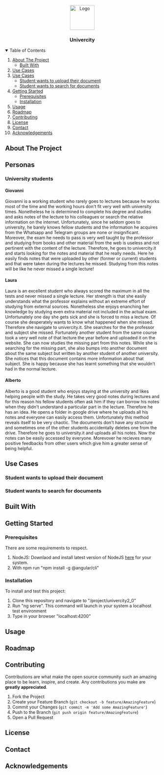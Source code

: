 <!--
*** Thanks for checking out the Best-README-Template. If you have a suggestion
*** that would make this better, please fork the repo and create a pull request
*** or simply open an issue with the tag "enhancement".
*** Thanks again! Now go create something AMAZING! :D
-->



<!-- PROJECT SHIELDS -->
<!--
*** I'm using markdown "reference style" links for readability.
*** Reference links are enclosed in brackets [ ] instead of parentheses ( ).
*** See the bottom of this document for the declaration of the reference variables
*** for contributors-url, forks-url, etc. This is an optional, concise syntax you may use.
*** https://www.markdownguide.org/basic-syntax/#reference-style-links
-->



<!-- PROJECT LOGO -->
<br />
<p align="center">
  <a href="#">
    <img src="images/logo.png" alt="Logo" width="80" height="80">
  </a>

  <h3 align="center">Univercity</h3>

</p>



<!-- TABLE OF CONTENTS -->
<details open="open">
  <summary>Table of Contents</summary>
  <ol>
    <li>
      <a href="#about-the-project">About The Project</a>
      <ul>
        <li><a href="#built-with">Built With</a></li>
      </ul>
    </li>
    <li>
      <a href="#use-cases">Use Cases</a>
    </li>
    <li>
      <a href="#use-cases">Use Cases</a>
      <ul>
        <li><a href="#student-wants-to-upload-their-document">Student wants to upload their document</a></li>
      </ul>
      <ul>
        <li><a href="#student-wants-to-search-for-documents">Student wants to search for documents</a></li>
      </ul>
    </li>
    <li>
      <a href="#getting-started">Getting Started</a>
      <ul>
        <li><a href="#prerequisites">Prerequisites</a></li>
        <li><a href="#installation">Installation</a></li>
      </ul>
    </li>
    <li><a href="#usage">Usage</a></li>
    <li><a href="#roadmap">Roadmap</a></li>
    <li><a href="#contributing">Contributing</a></li>
    <li><a href="#license">License</a></li>
    <li><a href="#contact">Contact</a></li>
    <li><a href="#acknowledgements">Acknowledgements</a></li>
  </ol>
</details>



<!-- ABOUT THE PROJECT -->
## About The Project

## Personas

### University students

#### Giovanni

Giovanni is a working student who rarely goes to lectures because he works most of the time and the working hours don't fit very well with university times.
Nonetheless he is determined to complete his degree and studies and asks notes of the lecture to his colleagues or search the relative information on the internet.
Unfortunately, since he seldom goes to university, he barely knows fellow students and the information he acquires from the Whatsapp and Telegram groups are none or insignificant. Moreover, the exam he needs to pass is very well taught by the professor and studying from books and other material from the web is useless and not pertinent with the content of the lecture.
Therefore, he goes to univercity.it and starts looking for the notes and material that he really needs. Here he easily finds notes that were uploaded by other (former or current) students and that were taken during the lectures he missed. Studying from this notes will be like he never missed a single lecture!

#### Laura

Laura is an excellent student who always scored the maximum in all the tests and never missed a single lecture. Her strength is that she easily understands what the professor explains without an extreme effort of studying from external sources. Nonetheless she enjoys enanching her knowledge by studying even extra material not included in the actual exam. Unfortunately one day she gets sick and she is forced to miss a lecture. Of course she desperately wants to know what happened when she missed.
Therefore she navigate to univercity.it. She searches for the the professor and subject she missed. Fortunately another student from the same course took a very well note of that lecture the year before and uploaded it on the website. She can now studies the missing part from this notes.
While she is searching for the missing part, she also bumps into another document about the same subject but written by another student of another university. She notices that this document contains more information about that subject. She is happy because she has learnt something that she wouldn't had in the normal lecture.

#### Alberto

Alberto is a good student who enjoys staying at the university and likes helping people with the study. He takes very good notes during lectures and for this reason his fellow students often ask him if they can borrow his notes when they didn't understand a particular part in the lecture.
Therefore he has an idea. He opens a folder in google drive where he uploads all his notes and everyone can easily access them. Unfortunately this method reveals itself to be very chaotic. The documents don't have any structure and sometimes one of the other students accidentally deletes one from the drive.
Therefore he goes to university.it and uploads all his notes. Now the notes can be easily accessed by everyone. Morevover he recieves many positive feedbacks from other users which give him a greater sense of being helpful.


## Use Cases

### Student wants to upload their document



### Student wants to search for documents

## Built With




<!-- GETTING STARTED -->
## Getting Started


### Prerequisites
There are some requirements to respect.

1. NodeJS:
   Downlaod and install latest version of NodeJS <a href="https://nodejs.org/it/download/">here</a> for your system.
2. With npm run "npm install -g @angular/cli"

### Installation
To install and test this project:

1. Clone this repository and navigate to "/project/univercity2_0"
2. Run "ng serve". This command will launch in your system a localhost test environment
3. Type in your browser "localhost:4200"

<!-- USAGE EXAMPLES -->
## Usage




<!-- ROADMAP -->
## Roadmap



<!-- CONTRIBUTING -->
## Contributing

Contributions are what make the open source community such an amazing place to be learn, inspire, and create. Any contributions you make are **greatly appreciated**.

1. Fork the Project
2. Create your Feature Branch (`git checkout -b feature/AmazingFeature`)
3. Commit your Changes (`git commit -m 'Add some AmazingFeature'`)
4. Push to the Branch (`git push origin feature/AmazingFeature`)
5. Open a Pull Request



<!-- LICENSE -->
## License





<!-- CONTACT -->
## Contact




<!-- ACKNOWLEDGEMENTS -->
## Acknowledgements




<!-- MARKDOWN LINKS & IMAGES -->
<!-- https://www.markdownguide.org/basic-syntax/#reference-style-links -->
[contributors-shield]: https://img.shields.io/github/contributors/othneildrew/Best-README-Template.svg?style=for-the-badge
[contributors-url]: https://github.com/othneildrew/Best-README-Template/graphs/contributors
[forks-shield]: https://img.shields.io/github/forks/othneildrew/Best-README-Template.svg?style=for-the-badge
[forks-url]: https://github.com/othneildrew/Best-README-Template/network/members
[stars-shield]: https://img.shields.io/github/stars/othneildrew/Best-README-Template.svg?style=for-the-badge
[stars-url]: https://github.com/othneildrew/Best-README-Template/stargazers
[issues-shield]: https://img.shields.io/github/issues/othneildrew/Best-README-Template.svg?style=for-the-badge
[issues-url]: https://github.com/othneildrew/Best-README-Template/issues
[license-shield]: https://img.shields.io/github/license/othneildrew/Best-README-Template.svg?style=for-the-badge
[license-url]: https://github.com/othneildrew/Best-README-Template/blob/master/LICENSE.txt
[linkedin-shield]: https://img.shields.io/badge/-LinkedIn-black.svg?style=for-the-badge&logo=linkedin&colorB=555
[linkedin-url]: https://linkedin.com/in/othneildrew
[product-screenshot]: images/screenshot.png
